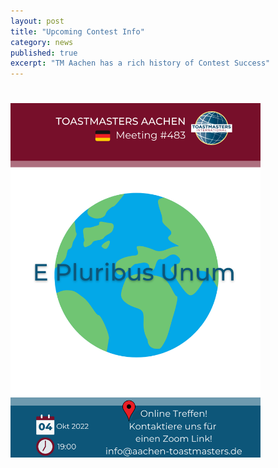 ```yaml
---
layout: post
title: "Upcoming Contest Info"
category: news
published: true
excerpt: "TM Aachen has a rich history of Contest Success"
---
```


# 


<img src="/assets/images/meeting-483-poster.png" width="400">
